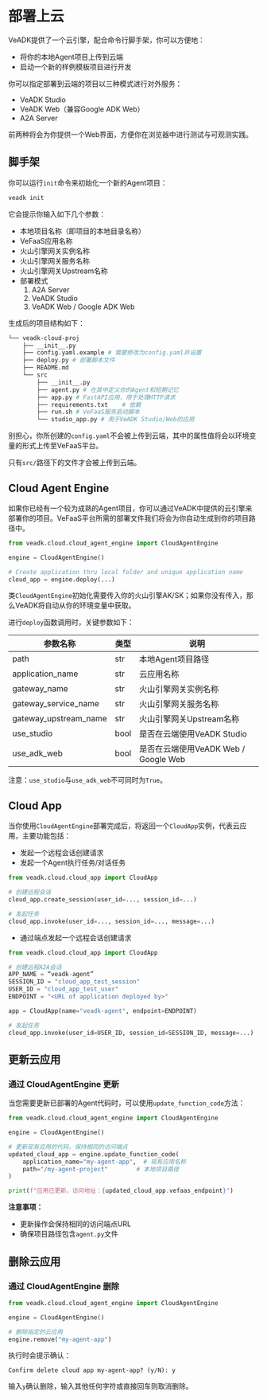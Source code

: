 # 部署上云

VeADK提供了一个云引擎，配合命令行脚手架，你可以方便地：

- 将你的本地Agent项目上传到云端
- 启动一个新的样例模板项目进行开发

你可以指定部署到云端的项目以三种模式进行对外服务：

- VeADK Studio
- VeADK Web（兼容Google ADK Web）
- A2A Server

前两种将会为你提供一个Web界面，方便你在浏览器中进行测试与可观测实践。

## 脚手架

你可以运行`init`命令来初始化一个新的Agent项目：

```bash
veadk init
```

它会提示你输入如下几个参数：

- 本地项目名称（即项目的本地目录名称）
- VeFaaS应用名称
- 火山引擎网关实例名称
- 火山引擎网关服务名称
- 火山引擎网关Upstream名称
- 部署模式
  1. A2A Server
  2. VeADK Studio
  3. VeADK Web / Google ADK Web

生成后的项目结构如下：

```bash
└── veadk-cloud-proj
    ├── __init__.py
    ├── config.yaml.example # 需要修改为config.yaml并设置
    ├── deploy.py # 部署脚本文件
    ├── README.md
    └── src
        ├── __init__.py
        ├── agent.py # 在其中定义你的Agent和短期记忆
        ├── app.py # FastAPI应用，用于处理HTTP请求
        ├── requirements.txt    # 依赖
        ├── run.sh # VeFaaS服务启动脚本
        └── studio_app.py # 用于VeADK Studio/Web的应用
```

别担心，你所创建的`config.yaml`不会被上传到云端，其中的属性值将会以环境变量的形式上传至VeFaaS平台。

只有`src/`路径下的文件才会被上传到云端。

## Cloud Agent Engine

如果你已经有一个较为成熟的Agent项目，你可以通过VeADK中提供的云引擎来部署你的项目。VeFaaS平台所需的部署文件我们将会为你自动生成到你的项目路径中。

```python
from veadk.cloud.cloud_agent_engine import CloudAgentEngine

engine = CloudAgentEngine()

# Create application thru local folder and unique application name
cloud_app = engine.deploy(...)
```

类`CloudAgentEngine`初始化需要传入你的火山引擎AK/SK；如果你没有传入，那么VeADK将自动从你的环境变量中获取。

进行`deploy`函数调用时，关键参数如下：

| 参数名称 | 类型 | 说明 |
| --- | --- | --- |
| path | str | 本地Agent项目路径 |
| application_name | str | 云应用名称 |
| gateway_name | str | 火山引擎网关实例名称 |
| gateway_service_name | str | 火山引擎网关服务名称 |
| gateway_upstream_name | str | 火山引擎网关Upstream名称 |
| use_studio | bool | 是否在云端使用VeADK Studio |
| use_adk_web | bool | 是否在云端使用VeADK Web / Google Web |

注意：`use_studio`与`use_adk_web`不可同时为`True`。

## Cloud App

当你使用`CloudAgentEngine`部署完成后，将返回一个`CloudApp`实例，代表云应用，主要功能包括：

- 发起一个远程会话创建请求
- 发起一个Agent执行任务/对话任务

```python
from veadk.cloud.cloud_app import CloudApp

# 创建远程会话
cloud_app.create_session(user_id=..., session_id=...)

# 发起任务
cloud_app.invoke(user_id=..., session_id=..., message=...)
```

- 通过端点发起一个远程会话创建请求

```python
from veadk.cloud.cloud_app import CloudApp

# 创建远程A2A会话
APP_NAME = “veadk-agent”
SESSION_ID = "cloud_app_test_session"
USER_ID = "cloud_app_test_user"
ENDPOINT = "<URL of application deployed by>"

app = CloudApp(name="veadk-agent", endpoint=ENDPOINT)

# 发起任务
cloud_app.invoke(user_id=USER_ID, session_id=SESSION_ID, message=...)
```

## 更新云应用

### 通过 CloudAgentEngine 更新

当您需要更新已部署的Agent代码时，可以使用`update_function_code`方法：

```python
from veadk.cloud.cloud_agent_engine import CloudAgentEngine

engine = CloudAgentEngine()

# 更新现有应用的代码，保持相同的访问端点
updated_cloud_app = engine.update_function_code(
    application_name="my-agent-app",  # 现有应用名称
    path="/my-agent-project"        # 本地项目路径
)

print(f"应用已更新，访问地址：{updated_cloud_app.vefaas_endpoint}")
```

**注意事项：**
- 更新操作会保持相同的访问端点URL
- 确保项目路径包含`agent.py`文件


## 删除云应用

### 通过 CloudAgentEngine 删除

```python
from veadk.cloud.cloud_agent_engine import CloudAgentEngine

engine = CloudAgentEngine()

# 删除指定的云应用
engine.remove("my-agent-app")
```

执行时会提示确认：
```
Confirm delete cloud app my-agent-app? (y/N): y
```

输入`y`确认删除，输入其他任何字符或直接回车则取消删除。